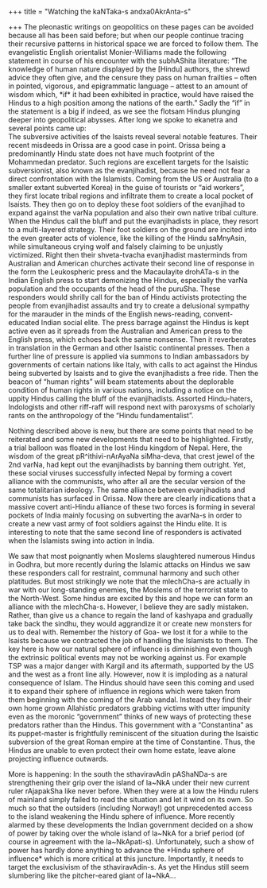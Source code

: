 +++
title = "Watching the kaNTaka-s andxa0AkrAnta-s"

+++
The pleonastic writings on geopolitics on these pages can be avoided
because all has been said before; but when our people continue tracing
their recursive patterns in historical space we are forced to follow
them. The evangelistic English orientalist Monier-Williams made the
following statement in course of his encounter with the subhAShita
literature: “The knowledge of human nature displayed by the \[Hindu\]
authors, the shrewd advice they often give, and the censure they pass on
human frailties – often in pointed, vigorous, and epigrammatic language
– attest to an amount of wisdom which, \*if\* it had been exhibited in
practice, would have raised the Hindus to a high position among the
nations of the earth.” Sadly the “if” in the statement is a big if
indeed, as we see the flotsam Hindus plunging deeper into geopolitical
abysses. After long we spoke to ekanetra and several points came up:  
The subversive activities of the Isaists reveal several notable
features. Their recent misdeeds in Orissa are a good case in point.
Orissa being a predominantly Hindu state does not have much footprint of
the Mohammedan predator. Such regions are excellent targets for the
Isaistic subversionist, also known as the evanjihadist, because he need
not fear a direct confrontation with the Islamists. Coming from the US
or Australia (to a smaller extant subverted Korea) in the guise of
tourists or “aid workers”, they first locate tribal regions and
infiltrate them to create a local pocket of Isaists. They then go on to
deploy these foot soldiers of the evanjihad to expand against the varNa
population and also their own native tribal culture. When the Hindus
call the bluff and put the evanjihadists in place, they resort to a
multi-layered strategy. Their foot soldiers on the ground are incited
into the even greater acts of violence, like the killing of the Hindu
saMnyAsin, while simultaneous crying wolf and falsely claiming to be
unjustly victimized. Right then their shveta-tvacha evanjihadist
masterminds from Australian and American churches activate their second
line of response in the form the Leukospheric press and the Macaulayite
drohATa-s in the Indian English press to start demonizing the Hindus,
especially the varNa population and the occupants of the head of the
puruSha. These responders would shrilly call for the ban of Hindu
activists protecting the people from evanjihadist assaults and try to
create a delusional sympathy for the marauder in the minds of the
English news-reading, convent-educated Indian social elite. The press
barrage against the Hindus is kept active even as it spreads from the
Australian and American press to the English press, which echoes back
the same nonsense. Then it reverberates in translation in the German and
other Isaistic continental presses. Then a further line of pressure is
applied via summons to Indian ambassadors by governments of certain
nations like Italy, with calls to act against the Hindus being subverted
by Isaists and to give the evanjihadists a free ride. Then the beacon of
“human rights” will beam statements about the deplorable condition of
human rights in various nations, including a notice on the uppity Hindus
calling the bluff of the evanjihadists. Assorted Hindu-haters,
Indologists and other riff-raff will respond next with paroxysms of
scholarly rants on the anthropology of the “Hindu fundamentalist”.

Nothing described above is new, but there are some points that need to
be reiterated and some new developments that need to be highlighted.
Firstly, a trial balloon was floated in the lost Hindu kingdom of Nepal.
Here, the wisdom of the great pR^ithivi-nArAyaNa siMha-deva, that crest
jewel of the 2nd varNa, had kept out the evanjihadists by banning them
outright. Yet, these social viruses successfully infected Nepal by
forming a covert alliance with the communists, who after all are the
secular version of the same totalitarian ideology. The same alliance
between evanjihadists and communists has surfaced in Orissa. Now there
are clearly indications that a massive covert anti-Hindu alliance of
these two forces is forming in several pockets of India mainly focusing
on subverting the avarNa-s in order to create a new vast army of foot
soldiers against the Hindu elite. It is interesting to note that the
same second line of responders is activated when the Islamists swing
into action in India.

We saw that most poignantly when Moslems slaughtered numerous Hindus in
Godhra, but more recently during the Islamic attacks on Hindus we saw
these responders call for restraint, communal harmony and such other
platitudes. But most strikingly we note that the mlechCha-s are actually
in war with our long-standing enemies, the Moslems of the terrorist
state to the North-West. Some hindus are excited by this and hope we can
form an alliance with the mlechCha-s. However, I believe they are sadly
mistaken. Rather, than give us a chance to regain the land of kashyapa
and gradually take back the sindhu, they would aggrandize it or create
new monsters for us to deal with. Remember the history of Goa- we lost
it for a while to the Isaists because we contracted the job of handling
the Islamists to them. The key here is how our natural sphere of
influence is diminishing even though the extrinsic political events may
not be working against us. For example TSP was a major danger with
Kargil and its aftermath, supported by the US and the west as a front
line ally. However, now it is imploding as a natural consequence of
Islam. The Hindus should have seen this coming and used it to expand
their sphere of influence in regions which were taken from them
beginning with the coming of the Arab vandal. Instead they find their
own home grown Allahistic predators grabbing victims with utter impunity
even as the moronic “government” thinks of new ways of protecting these
predators rather than the Hindus. This government with a “Constantina”
as its puppet-master is frightfully reminiscent of the situation during
the Isaistic subversion of the great Roman empire at the time of
Constantine. Thus, the Hindus are unable to even protect their own home
estate, leave alone projecting influence outwards.

More is happening: In the south the sthaviravAdin pAShaNDa-s are
strengthening their grip over the island of la\~NkA under their new
current ruler rAjapakSha like never before. When they were at a low the
Hindu rulers of mainland simply failed to read the situation and let it
wind on its own. So much so that the outsiders (including Norway\!) got
unprecedented access to the island weakening the Hindu sphere of
influence. More recently alarmed by these developments the Indian
government decided on a show of power by taking over the whole island of
la\~NkA for a brief period (of course in agreement with the
la\~NkApati-s). Unfortunately, such a show of power has hardly done
anything to advance the \*Hindu sphere of influence\* which is more
critical at this juncture. Importantly, it needs to target the
exclusivism of the sthaviravAdin-s. As yet the Hindus still seem
slumbering like the pitcher-eared giant of la\~NkA…
